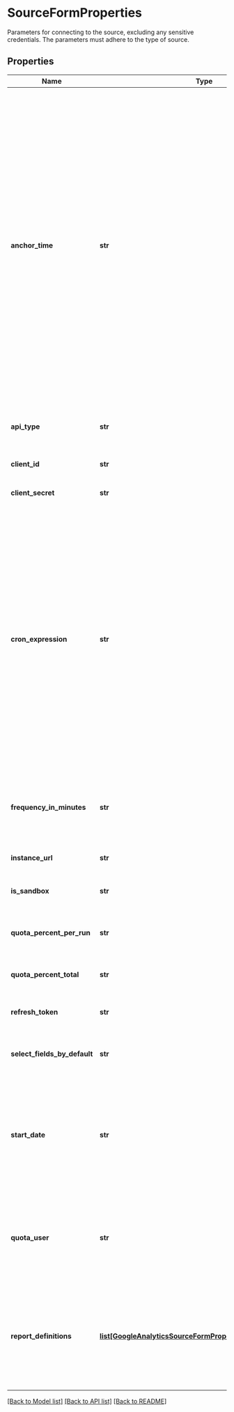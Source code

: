 # SourceFormProperties

Parameters for connecting to the source, excluding any sensitive credentials. The parameters must adhere to the type of source.
## Properties
Name | Type | Description | Notes
------------ | ------------- | ------------- | -------------
**anchor_time** | **str** | Defines the time that frequency_in_minutes is “anchored” to, which Stitch will use to create the integration’s replication schedule. In Stitch, this is referred to as Anchor Scheduling. This field must contain an ISO 8601-compliant date. Note: When Stitch stores this value, it will be in UTC. You should provide this value in UTC to ensure the desired anchor time is retained. For example: You want to create a schedule that is anchored to 1:00PM EST and runs every 6 hours (360 minutes). To do this, you can set anchor_time to something like 2018-04-30T17:00:00Z and frequency_in_minutes to 360. This means jobs would run at 23:00:00, 05:00:00, 11:00:00, and so on.  | [optional]
**api_type** | **str** | The Salesforce API Stitch should use to extract data. Possible values are REST or BULK.  | [optional]
**client_id** | **str** | The secure OAuth 2.0 identifier for the client application.  | [optional]
**client_secret** | **str** | The secure OAuth 2.0 secret key for the client application.  | [optional]
**cron_expression** | **str** | Note: Advanced Scheduling using Cron is not yet supported for this source. A value may be submitted for this property if the account is on an Enterprise plan, but Stitch will not use the expression submitted. A valid Quartz cron expression representing the replication schedule for the integration. Refer to the Advanced Scheduling documentation for more info. Note: If neither a cron_expression or frequency_in_minutes property is provided, Stitch will use the source’s default frequency_in_minutes value (60).  | [optional]
**frequency_in_minutes** | **str** | Defines how often, in minutes, Stitch should attempt to replicate data from Google Analytics. Accepted values are: - 30 - 60 - 360 - 720 - 1440  | [optional]
**instance_url** | **str** | The url of the instance to connect to. | [optional]
**is_sandbox** | **str** | If &#x60;true&#x60;, the Salesforce account being connected is a sandbox. | [optional]
**quota_percent_per_run** | **str** | The maximum percentage of Salesforce API quota allowed per replication job.  | [optional]
**quota_percent_total** | **str** | The maximum percentage of Salesforce API quota allowed per day.  | [optional]
**refresh_token** | **str** | The OAuth 2.0 refresh token used to access the Google API. | [optional]
**select_fields_by_default** | **str** | If &#x60;true&#x60;, Stitch will automatically set new fields added in Salesforce to replicate.  | [optional]
**start_date** | **str** | The date from which Stitch should begin replicating data from Salesforce. Data from this date forward will be replicated. This field must contain an ISO 8601-compliant date, and the timestamp must be midnight. For example: 2018-01-01T00:00:00Z  | [optional]
**quota_user** | **str** | Note: This is a read-only property and will be returned when the Google Analytics object is successfully created. Including it in POST or PUT requests will result in InvalidProperties errors.  | [optional]
**report_definitions** | [**list[GoogleAnalyticsSourceFormPropertiesReportDefinitions]**](GoogleAnalyticsSourceFormPropertiesReportDefinitions.md) | An array of objects, each object pertaining to a custom report you want to create. Note: Metrics and dimensions for each report can be selected when the source proceeds to the field_selection step.  | [optional]

[[Back to Model list]](../README.md#documentation-for-models) [[Back to API list]](../README.md#documentation-for-api-endpoints) [[Back to README]](../README.md)


